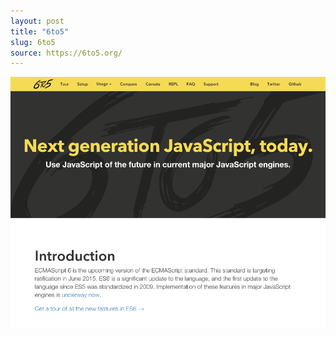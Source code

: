 ```yaml
---
layout: post
title: "6to5"
slug: 6to5
source: https://6to5.org/
---
```


<img src="/screenshots/6to5.png">
